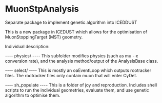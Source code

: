 # MuonStpAnalysis
Separate package to implement genetic algorithm into ICEDDUST

This is a new package in ICEDUST which allows for the optimisation of MuonStoppingTarget (MST) geometry.

Individual description: 

---- physics/ ---- 
This subfolder modifies physics (such as mu - e conversion rate), and the analysis method/output of the AnalysisBase class. 

---- select/ ----
This is mostly an oaEventLoop which outputs rootracker files. The rootracker files only contain muon that will enter CyDet. 

---- sh_populate ---- 
This is a folder of joy and reproduction. Includes shell scripts to run the individual geometries, evaluate them, and use 
genetic algorithm to optimise them. 
